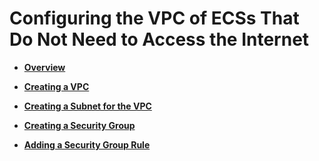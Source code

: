 # Configuring the VPC of ECSs That Do Not Need to Access the Internet<a name="en-us_topic_0013892413"></a>

-   **[Overview](overview.md)**  

-   **[Creating a VPC](creating-a-vpc.md)**  

-   **[Creating a Subnet for the VPC](creating-a-subnet-for-the-vpc.md)**  

-   **[Creating a Security Group](creating-a-security-group.md)**  

-   **[Adding a Security Group Rule](adding-a-security-group-rule.md)**  


